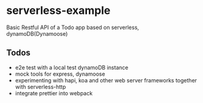 # serverless-example

Basic Restful API of a Todo app based on serverless, dynamoDB(Dynamoose)

## Todos
* e2e test with a local test dynamoDB instance
* mock tools for express, dynamoose
* experimenting with hapi, koa and other web server frameworks together with serverless-http
* integrate prettier into webpack
